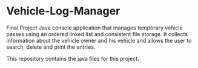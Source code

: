 # Vehicle-Log-Manager
Final Project Java console application that manages temporary vehicle passes using an ordered linked list and consistent file storage. It collects information about the vehicle owner and his vehicle and allows the user to search, delete and print the entries.

This repository contains the java files for this project.
